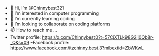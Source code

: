 - 👋 Hi, I’m @Chinnybest321
- 👀 I’m interested in computer programming
- 🌱 I’m currently learning coding
- 💞️ I’m looking to collaborate on coding platforms
- 📫 How to reach me ...
- Twitter profile: 
https://x.com/Chinnybest0?t=57CjXTLk98G2jI0Qb8r-_Q&s=09
-Facebook profile: https://www.facebook.com/itzchinny.best.3?mibextid=ZbWKwL
<!---
Chinnybest321/Chinnybest321 is a ✨ special ✨ repository because its `README.md` (this file) appears on your GitHub profile.
You can click the Preview link to take a look at your changes.
--->
